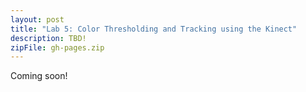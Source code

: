 ```yaml
---
layout: post
title: "Lab 5: Color Thresholding and Tracking using the Kinect"
description: TBD!
zipFile: gh-pages.zip
---
```


Coming soon!

